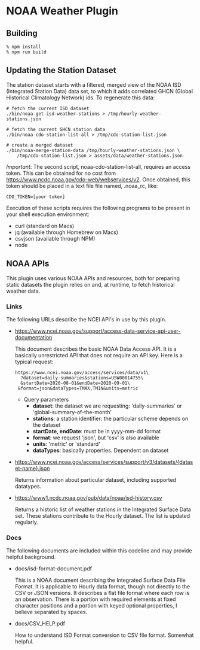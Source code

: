 # NOAA Weather Plugin

## Building
```
% npm install
% npm run build
```

## Updating the Station Dataset

The station dataset starts with a filtered, merged view of the NOAA ISD 
(Integrated Station Data) data set, to which it adds correlated GHCN (Global 
Historical Climatology Network) ids. To regenerate this data:
```shell script
# fetch the current ISD dataset
./bin/noaa-get-isd-weather-stations > /tmp/hourly-weather-stations.json

# fetch the current GHCN station data
./bin/noaa-cdo-station-list-all > /tmp/cdo-station-list.json

# create a merged dataset 
./bin/noaa-merge-station-data /tmp/hourly-weather-stations.json \
    /tmp/cdo-station-list.json > assets/data/weather-stations.json
```
*Important*: The second script, noaa-cdo-station-list-all, requires an access token. 
This can be obtained for no cost from https://www.ncdc.noaa.gov/cdo-web/webservices/v2.
Once obtained, this token should be placed in a text file file named, .noaa_rc, like:
```shell script
CDO_TOKEN=[your token]
```

Execution of these scripts requires the following programs to be present in your
shell execution environment:
* curl (standard on Macs)
* jq (available through Homebrew on Macs)
* csvjson (available through NPM)
* node

## NOAA APIs

This plugin uses various NOAA APIs and resources, both for preparing static 
datasets the plugin relies on and, at runtime, to fetch historical weather data.

### Links

The following URLs describe the NCEI API's in use by this plugin.

* https://www.ncei.noaa.gov/support/access-data-service-api-user-documentation
 
  This document describes the basic NOAA Data Access API. It is a basically
  unrestricted API that does not require an API key. Here is a typical request:
  
    ```
    https://www.ncei.noaa.gov/access/services/data/v1\
      ?dataset=daily-summaries&stations=USW00014755\
      &startDate=2020-08-01&endDate=2020-09-01\
     &format=json&dataTypes=TMAX,TMIN&units=metric
   ```
   * Query parameters
      * **dataset**: the dataset we are requesting: 'daily-summaries' or 'global-summary-of-the-month'
      * **stations**: a station identifier: the particular scheme depends on the dataset
      * **startDate, endDate**: must be in yyyy-mm-dd format
      * **format**: we request 'json', but 'csv' is also available
      * **units**: 'metric' or 'standard'
      * **dataTypes**: basically properties. Dependent on dataset

* https://www.ncei.noaa.gov/access/services/support/v3/datasets/{dataset-name}.json
  
  Returns information about particular dataset, including supported datatypes.

* https://www1.ncdc.noaa.gov/pub/data/noaa/isd-history.csv

  Returns a historic list of weather stations in the Integrated Surface Data set. 
  These stations contribute to the Hourly dataset. 
  The list is updated regularly.

### Docs

The following documents are included within this codeline and may provide 
helpful background.

* docs/isd-format-document.pdf

  This is a NOAA document describing the Integrated Surface Data File Format. 
  It is applicable to Hourly data format, though not directly to the CSV or JSON versions.
  It describes a flat file format where each row is an observation. There is a 
  portion with required elements at fixed character positions and a portion with
  keyed optional properties, I believe separated by spaces.

* docs/CSV_HELP.pdf

  How to understand ISD Format conversion to CSV file format. Somewhat helpful.

